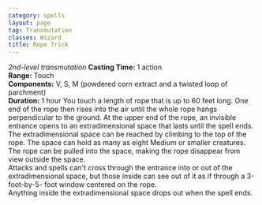 ```yaml
---
category: spells
layout: page
tag: Transmutation
classes: Wizard
title: Rope Trick 
---
```

_2nd-level transmutation_ 
**Casting Time:** 1 action    
**Range:** Touch    
**Components:** V, S, M (powdered corn extract and a twisted loop of parchment)    
**Duration:** 1 hour 
You touch a length of rope that is up to 60 feet long. One end of the rope then rises into the air until the whole rope hangs perpendicular to the ground. At the upper end of the rope, an invisible entrance opens to an extradimensional space that lasts until the spell ends.    
The extradimensional space can be reached by climbing to the top of the rope. The space can hold as many as eight Medium or smaller creatures. The rope can be pulled into the space, making the rope disappear from view outside the space.    
Attacks and spells can't cross through the entrance into or out of the extradimensional space, but those inside can see out of it as if through a 3-foot-by-5- foot window centered on the rope.    
Anything inside the extradimensional space drops out when the spell ends.